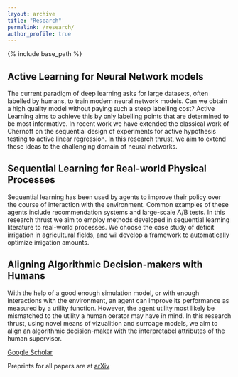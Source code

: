 ```yaml
---
layout: archive
title: "Research"
permalink: /research/
author_profile: true
---
```

<!-- 
{% if author.googlescholar %}
  You can also find my articles on <u><a href="{{author.googlescholar}}">my Google Scholar profile</a>.</u>
{% endif %}
 -->
{% include base_path %}
<!-- 
{% for post in site.publications reversed %}
  {% include archive-single.html %}
{% endfor %}
 -->


## Active Learning for Neural Network models
The current paradigm of deep learning asks for large datasets, often labelled by humans, to train modern neural network models. Can we obtain a high quality model without paying such a steep labelling cost? 
Active Learning aims to achieve this by only labelling points that are determined to be most informative. In recent work we have extended the classical work of Chernoff on the sequential design of experiments for active hypothesis testing to active linear regression. In this research thrust, we aim to extend these ideas to the challenging domain of neural networks.

## Sequential Learning for Real-world Physical Processes
Sequential learning has been used by agents to improve their policy over the course of interaction with the environment. Common examples of these agents include recommendation systems and large-scale A/B tests. In this research thrust we aim to employ methods developed in sequential learning literature to real-world processes. We choose the case study of deficit irrigation in agricultural fields, and wil develop a framework to automatically optimize irrigation amounts.

## Aligning Algorithmic Decision-makers with Humans 
With the help of a good enough simulation model, or with enough interactions with the environment, an agent can improve its performance as measured by a utility function. However, the agent utility most likely be mismatched to the utility a human oerator may have in mind. In this research thrust, using novel means of vizualition and surroage models, we aim to align an algorithmic decision-maker with the interpretabel attributes of the human supervisor.


[Google Scholar](https://scholar.google.com/citations?user=OnebtwYAAAAJ&sortby=pubdate)

Preprints for all papers are at [arXiv](https://arxiv.org/a/tripathy_a_1.html)
<!--
### [Finding All-&epsilon; Good Arms in Stochastic Bandits](https://arxiv.org/abs/2006.08850)
_Blake Mason, Lalit Jain, Ardhendu Tripathy, and Robert Nowak_
-->
